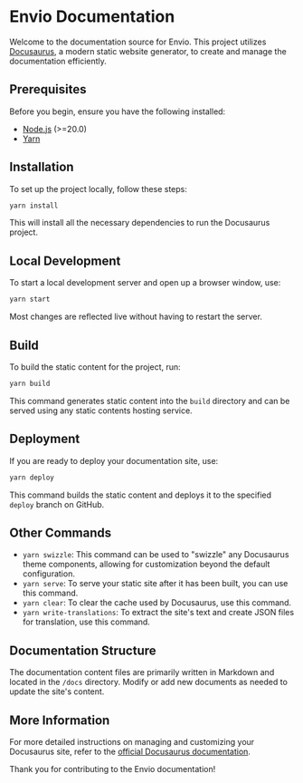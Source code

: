 # Envio Documentation

Welcome to the documentation source for Envio. This project utilizes [Docusaurus](https://docusaurus.io/), a modern static website generator, to create and manage the documentation efficiently.

## Prerequisites

Before you begin, ensure you have the following installed:

- [Node.js](https://nodejs.org/) (>=20.0)
- [Yarn](https://yarnpkg.com/)

## Installation

To set up the project locally, follow these steps:

```bash
yarn install
```

This will install all the necessary dependencies to run the Docusaurus project.

## Local Development

To start a local development server and open up a browser window, use:

```bash
yarn start
```

Most changes are reflected live without having to restart the server.

## Build

To build the static content for the project, run:

```bash
yarn build
```

This command generates static content into the `build` directory and can be served using any static contents hosting service.

## Deployment

If you are ready to deploy your documentation site, use:

```bash
yarn deploy
```

This command builds the static content and deploys it to the specified `deploy` branch on GitHub.

## Other Commands

- `yarn swizzle`: This command can be used to "swizzle" any Docusaurus theme components, allowing for customization beyond the default configuration.
- `yarn serve`: To serve your static site after it has been built, you can use this command.
- `yarn clear`: To clear the cache used by Docusaurus, use this command.
- `yarn write-translations`: To extract the site's text and create JSON files for translation, use this command.

## Documentation Structure

The documentation content files are primarily written in Markdown and located in the `/docs` directory. Modify or add new documents as needed to update the site's content.

## More Information

For more detailed instructions on managing and customizing your Docusaurus site, refer to the [official Docusaurus documentation](https://docusaurus.io/docs).

Thank you for contributing to the Envio documentation!
